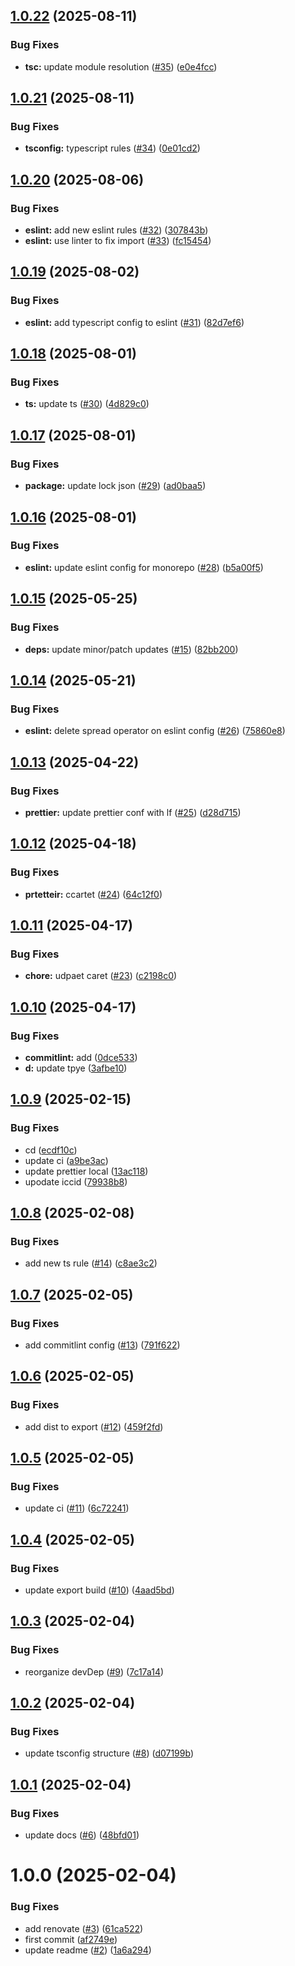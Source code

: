 ## [1.0.22](https://github.com/vfourny/node-toolkit/compare/v1.0.21...v1.0.22) (2025-08-11)


### Bug Fixes

* **tsc:** update module resolution ([#35](https://github.com/vfourny/node-toolkit/issues/35)) ([e0e4fcc](https://github.com/vfourny/node-toolkit/commit/e0e4fccde82a94968c1a7e2613c1520a018d6e18))

## [1.0.21](https://github.com/vfourny/node-toolkit/compare/v1.0.20...v1.0.21) (2025-08-11)


### Bug Fixes

* **tsconfig:** typescript rules ([#34](https://github.com/vfourny/node-toolkit/issues/34)) ([0e01cd2](https://github.com/vfourny/node-toolkit/commit/0e01cd2f631e9627a1f4e2202462208bee4f95e6))

## [1.0.20](https://github.com/vfourny/node-toolkit/compare/v1.0.19...v1.0.20) (2025-08-06)


### Bug Fixes

* **eslint:** add new eslint rules ([#32](https://github.com/vfourny/node-toolkit/issues/32)) ([307843b](https://github.com/vfourny/node-toolkit/commit/307843b8c976978c362b0880136496090bfe972e))
* **eslint:** use linter to fix import ([#33](https://github.com/vfourny/node-toolkit/issues/33)) ([fc15454](https://github.com/vfourny/node-toolkit/commit/fc15454bf67e764e312be9179a305ac17615cf2c))

## [1.0.19](https://github.com/vfourny/node-toolkit/compare/v1.0.18...v1.0.19) (2025-08-02)


### Bug Fixes

* **eslint:** add typescript config to eslint ([#31](https://github.com/vfourny/node-toolkit/issues/31)) ([82d7ef6](https://github.com/vfourny/node-toolkit/commit/82d7ef67a68ab0bbf2fe3364a19106f736013f98))

## [1.0.18](https://github.com/vfourny/node-toolkit/compare/v1.0.17...v1.0.18) (2025-08-01)


### Bug Fixes

* **ts:** update ts ([#30](https://github.com/vfourny/node-toolkit/issues/30)) ([4d829c0](https://github.com/vfourny/node-toolkit/commit/4d829c03d5a95a0ddfb6ac1b4177efd81e54339b))

## [1.0.17](https://github.com/vfourny/node-toolkit/compare/v1.0.16...v1.0.17) (2025-08-01)


### Bug Fixes

* **package:** update lock json ([#29](https://github.com/vfourny/node-toolkit/issues/29)) ([ad0baa5](https://github.com/vfourny/node-toolkit/commit/ad0baa589d21977120cd861c7fa0180b775395bf))

## [1.0.16](https://github.com/vfourny/node-toolkit/compare/v1.0.15...v1.0.16) (2025-08-01)


### Bug Fixes

* **eslint:** update eslint config for monorepo ([#28](https://github.com/vfourny/node-toolkit/issues/28)) ([b5a00f5](https://github.com/vfourny/node-toolkit/commit/b5a00f5088c4279087fb4c1b6e12b34cc43c0f31))

## [1.0.15](https://github.com/vfourny/node-toolkit/compare/v1.0.14...v1.0.15) (2025-05-25)


### Bug Fixes

* **deps:** update minor/patch updates ([#15](https://github.com/vfourny/node-toolkit/issues/15)) ([82bb200](https://github.com/vfourny/node-toolkit/commit/82bb200a95429558d8b3a9631e5567c227fea356))

## [1.0.14](https://github.com/vfourny/node-toolkit/compare/v1.0.13...v1.0.14) (2025-05-21)


### Bug Fixes

* **eslint:** delete spread operator on eslint config ([#26](https://github.com/vfourny/node-toolkit/issues/26)) ([75860e8](https://github.com/vfourny/node-toolkit/commit/75860e801f5f4d9a6d1440618a308d7ce011b320))

## [1.0.13](https://github.com/vfourny/node-toolkit/compare/v1.0.12...v1.0.13) (2025-04-22)


### Bug Fixes

* **prettier:** update prettier conf with lf ([#25](https://github.com/vfourny/node-toolkit/issues/25)) ([d28d715](https://github.com/vfourny/node-toolkit/commit/d28d7152f5bed4e31b1b2d6db578e8bad8be910e))

## [1.0.12](https://github.com/vfourny/node-toolkit/compare/v1.0.11...v1.0.12) (2025-04-18)


### Bug Fixes

* **prtetteir:** ccartet ([#24](https://github.com/vfourny/node-toolkit/issues/24)) ([64c12f0](https://github.com/vfourny/node-toolkit/commit/64c12f021af531a0eb06bf530ef573b4d6441dc4))

## [1.0.11](https://github.com/vfourny/node-toolkit/compare/v1.0.10...v1.0.11) (2025-04-17)


### Bug Fixes

* **chore:** udpaet caret ([#23](https://github.com/vfourny/node-toolkit/issues/23)) ([c2198c0](https://github.com/vfourny/node-toolkit/commit/c2198c00e7b00f605ee0704bd004fd7d5165d256))

## [1.0.10](https://github.com/vfourny/node-toolkit/compare/v1.0.9...v1.0.10) (2025-04-17)


### Bug Fixes

* **commitlint:** add ([0dce533](https://github.com/vfourny/node-toolkit/commit/0dce533d64b09523ab04a69d72018ac1935544f3))
* **d:** update tpye ([3afbe10](https://github.com/vfourny/node-toolkit/commit/3afbe106fa5f85ccae7aa9ace19e6590be79129c))

## [1.0.9](https://github.com/vfourny/node-toolkit/compare/v1.0.8...v1.0.9) (2025-02-15)


### Bug Fixes

* cd ([ecdf10c](https://github.com/vfourny/node-toolkit/commit/ecdf10c53e9b5e3fe50dacbc8a9e39c8da5fa3ac))
* update ci ([a9be3ac](https://github.com/vfourny/node-toolkit/commit/a9be3ac4507ed3e6f26e0af7b2312c0b8b3c1a02))
* update prettier local ([13ac118](https://github.com/vfourny/node-toolkit/commit/13ac11809e6c269c5a30e0f3189a1e01879d07ac))
* upodate iccid ([79938b8](https://github.com/vfourny/node-toolkit/commit/79938b879fac8d2ca0e29e292c74bdfe5aaa30da))

## [1.0.8](https://github.com/vfourny/node-toolkit/compare/v1.0.7...v1.0.8) (2025-02-08)


### Bug Fixes

* add new ts rule ([#14](https://github.com/vfourny/node-toolkit/issues/14)) ([c8ae3c2](https://github.com/vfourny/node-toolkit/commit/c8ae3c2d650a9ec758b1e2bd81b8267481753338))

## [1.0.7](https://github.com/vfourny/node-toolkit/compare/v1.0.6...v1.0.7) (2025-02-05)


### Bug Fixes

* add commitlint config ([#13](https://github.com/vfourny/node-toolkit/issues/13)) ([791f622](https://github.com/vfourny/node-toolkit/commit/791f622293e3668dc2ee3d496e6696ec93d248e8))

## [1.0.6](https://github.com/vfourny/node-toolkit/compare/v1.0.5...v1.0.6) (2025-02-05)


### Bug Fixes

* add dist to export ([#12](https://github.com/vfourny/node-toolkit/issues/12)) ([459f2fd](https://github.com/vfourny/node-toolkit/commit/459f2fdf704052b7b2dce3c8e744746e3c449045))

## [1.0.5](https://github.com/vfourny/node-toolkit/compare/v1.0.4...v1.0.5) (2025-02-05)


### Bug Fixes

* update ci ([#11](https://github.com/vfourny/node-toolkit/issues/11)) ([6c72241](https://github.com/vfourny/node-toolkit/commit/6c7224160fb6f604aeb9c8a9c9899f30f8e4675a))

## [1.0.4](https://github.com/vfourny/node-toolkit/compare/v1.0.3...v1.0.4) (2025-02-05)


### Bug Fixes

* update export build ([#10](https://github.com/vfourny/node-toolkit/issues/10)) ([4aad5bd](https://github.com/vfourny/node-toolkit/commit/4aad5bdcdef256e9e5e6865f04a0a33cb5b010f3))

## [1.0.3](https://github.com/vfourny/node-toolkit/compare/v1.0.2...v1.0.3) (2025-02-04)


### Bug Fixes

* reorganize devDep ([#9](https://github.com/vfourny/node-toolkit/issues/9)) ([7c17a14](https://github.com/vfourny/node-toolkit/commit/7c17a14090674d96c0accf477c4dc3c0ff1b306f))

## [1.0.2](https://github.com/vfourny/node-toolkit/compare/v1.0.1...v1.0.2) (2025-02-04)

### Bug Fixes

- update tsconfig structure ([#8](https://github.com/vfourny/node-toolkit/issues/8)) ([d07199b](https://github.com/vfourny/node-toolkit/commit/d07199bc05989bc5b9efc8fdb65ee7ef2a79f0a6))

## [1.0.1](https://github.com/vfourny/node-toolkit/compare/v1.0.0...v1.0.1) (2025-02-04)

### Bug Fixes

- update docs ([#6](https://github.com/vfourny/node-toolkit/issues/6)) ([48bfd01](https://github.com/vfourny/node-toolkit/commit/48bfd01fc91c084edf0c417899a1d906a5b64525))

# 1.0.0 (2025-02-04)

### Bug Fixes

- add renovate ([#3](https://github.com/vfourny/node-toolkit/issues/3)) ([61ca522](https://github.com/vfourny/node-toolkit/commit/61ca52214bc8d76e2222476d04e65b35c48ca42b))
- first commit ([af2749e](https://github.com/vfourny/node-toolkit/commit/af2749eee9758401f8297290414f38666642f325))
- update readme ([#2](https://github.com/vfourny/node-toolkit/issues/2)) ([1a6a294](https://github.com/vfourny/node-toolkit/commit/1a6a294a72908700328d453dde31c7703b0166ca))
